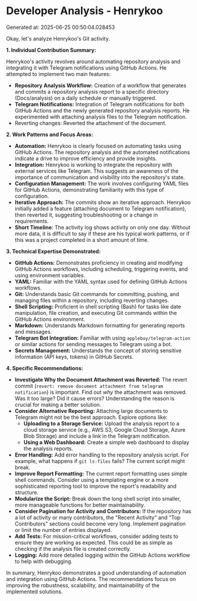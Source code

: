 # Developer Analysis - Henrykoo
Generated at: 2025-06-25 00:50:04.028453

Okay, let's analyze Henrykoo's Git activity.

**1. Individual Contribution Summary:**

Henrykoo's activity revolves around automating repository analysis and integrating it with Telegram notifications using GitHub Actions. He attempted to implement two main features:

*   **Repository Analysis Workflow:** Creation of a workflow that generates and commits a repository analysis report to a specific directory (Docs/analysis) on a daily schedule or manually triggered.
*   **Telegram Notifications:**  Integration of Telegram notifications for both GitHub Actions and the newly generated repository analysis reports. He experimented with attaching analysis files to the Telegram notification.
* Reverting changes: Reverted the attachment of the document.

**2. Work Patterns and Focus Areas:**

*   **Automation:**  Henrykoo is clearly focused on automating tasks using GitHub Actions. The repository analysis and the automated notifications indicate a drive to improve efficiency and provide insights.
*   **Integration:** Henrykoo is working to integrate the repository with external services like Telegram. This suggests an awareness of the importance of communication and visibility into the repository's state.
*   **Configuration Management:** The work involves configuring YAML files for GitHub Actions, demonstrating familiarity with this type of configuration.
*   **Iterative Approach:** The commits show an iterative approach.  Henrykoo initially added a feature (attaching document to Telegram notification), then reverted it, suggesting troubleshooting or a change in requirements.
* **Short Timeline**: The activity log shows activity on only one day. Without more data, it is difficult to say if these are his typical work patterns, or if this was a project completed in a short amount of time.

**3. Technical Expertise Demonstrated:**

*   **GitHub Actions:** Demonstrates proficiency in creating and modifying GitHub Actions workflows, including scheduling, triggering events, and using environment variables.
*   **YAML:** Familiar with the YAML syntax used for defining GitHub Actions workflows.
*   **Git:**  Understands basic Git commands for committing, pushing, and managing files within a repository, including reverting changes.
*   **Shell Scripting:**  Proficient in shell scripting (Bash) for tasks like date manipulation, file creation, and executing Git commands within the GitHub Actions environment.
*   **Markdown:**  Understands Markdown formatting for generating reports and messages.
*   **Telegram Bot Integration:** Familiar with using `appleboy/telegram-action` or similar actions for sending messages to Telegram using a bot.
*   **Secrets Management:** Understands the concept of storing sensitive information (API keys, tokens) in GitHub Secrets.

**4. Specific Recommendations:**

*   **Investigate Why the Document Attachment was Reverted:** The revert commit (`revert: remove document attachment from telegram notification`) is important.  Find out *why* the attachment was removed.  Was it too large? Did it cause errors?  Understanding the reason is crucial for making a better solution.
*   **Consider Alternative Reporting:**  Attaching large documents to Telegram might not be the best approach. Explore options like:
    *   **Uploading to a Storage Service:** Upload the analysis report to a cloud storage service (e.g., AWS S3, Google Cloud Storage, Azure Blob Storage) and include a link in the Telegram notification.
    *   **Using a Web Dashboard:** Create a simple web dashboard to display the analysis reports.
*   **Error Handling:** Add error handling to the repository analysis script. For example, what happens if `git ls-files` fails? The current script might break.
*   **Improve Report Formatting:** The current report formatting uses simple shell commands. Consider using a templating engine or a more sophisticated reporting tool to improve the report's readability and structure.
*   **Modularize the Script:**  Break down the long shell script into smaller, more manageable functions for better maintainability.
*   **Consider Pagination for Activity and Contributors:** If the repository has a lot of activity or many contributors, the "Recent Activity" and "Top Contributors" sections could become very long. Implement pagination or limit the number of entries displayed.
*   **Add Tests:**  For mission-critical workflows, consider adding tests to ensure they are working as expected.  This could be as simple as checking if the analysis file is created correctly.
*   **Logging:**  Add more detailed logging within the GitHub Actions workflow to help with debugging.

In summary, Henrykoo demonstrates a good understanding of automation and integration using GitHub Actions. The recommendations focus on improving the robustness, scalability, and maintainability of the implemented solutions.

